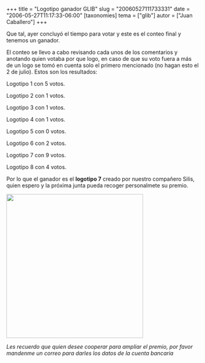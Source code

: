 +++
title = "Logotipo ganador GLIB"
slug = "20060527111733331"
date = "2006-05-27T11:17:33-06:00"
[taxonomies]
tema = ["glib"]
autor = ["Juan Caballero"]
+++

Que tal, ayer concluyó el tiempo para votar y este es el conteo final y
tenemos un ganador.

<!-- more -->
El conteo se llevo a cabo revisando cada unos de los comentarios y
anotando quien votaba por que logo, en caso de que su voto fuera a más
de un logo se tomó en cuenta solo el primero mencionado (no hagan esto
el 2 de julio). Estos son los resultados:

Logotipo 1 con 5 votos.

Logotipo 2 con 1 votos.

Logotipo 3 con 1 votos.

Logotipo 4 con 1 votos.

Logotipo 5 con 0 votos.

Logotipo 6 con 2 votos.

Logotipo 7 con 9 votos.

Logotipo 8 con 4 votos.

Por lo que el ganador es el **logotipo 7** creado por nuestro compañero
Silis, quien espero y la próxima junta pueda recoger personalmete su
premio.

<img
src="http://glib.org.mx/images/articles/20060527111733331_1_original.jpg"
width="357" height="375" />

*Les recuerdo que quien desee cooperar para ampliar el premio, por favor
mandenme un correo para darles los datos de la cuenta bancaria*
